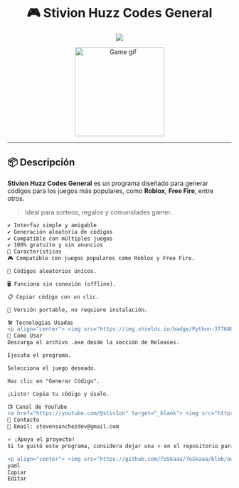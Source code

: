 <!-- Stivion Huzz Codes General README -->

<h1 align="center">🎮 Stivion Huzz Codes General</h1>

<p align="center">
  <img src="https://readme-typing-svg.herokuapp.com?font=Fira+Code&duration=2500&pause=1000&color=39FF14&center=true&vCenter=true&width=500&lines=Generador+de+c%C3%B3digos+para+los+juegos+m%C3%A1s+populares;Compatible+con+Roblox%2C+Free+Fire%2C+y+m%C3%A1s;F%C3%A1cil+de+usar+y+100%25+gratis" />
</p>

<p align="center">
  <img src="https://media.giphy.com/media/26xBI73gWquCBBCDe/giphy.gif" width="200" alt="Game gif">
</p>

---

## 📦 Descripción

**Stivion Huzz Codes General** es un programa diseñado para generar códigos para los juegos más populares, como **Roblox**, **Free Fire**, entre otros.

> Ideal para sorteos, regalos y comunidades gamer.

```diff
✔️ Interfaz simple y amigable
✔️ Generación aleatoria de códigos
✔️ Compatible con múltiples juegos
✔️ 100% gratuito y sin anuncios
🚀 Características
🎮 Compatible con juegos populares como Roblox y Free Fire.

🔐 Códigos aleatorios únicos.

🖥️ Funciona sin conexión (offline).

📋 Copiar código con un clic.

📁 Versión portable, no requiere instalación.

🛠️ Tecnologías Usadas
<p align="center"> <img src="https://img.shields.io/badge/Python-3776AB?style=for-the-badge&logo=python&logoColor=white" /> <img src="https://img.shields.io/badge/Tkinter-ffffff?style=for-the-badge&logo=windowsterminal&logoColor=black" /> <img src="https://img.shields.io/badge/PyInstaller-grey?style=for-the-badge" /> </p>
🧪 Cómo Usar
Descarga el archivo .exe desde la sección de Releases.

Ejecuta el programa.

Selecciona el juego deseado.

Haz clic en "Generar Código".

¡Listo! Copia tu código y úsalo.

📺 Canal de YouTube
<a href="https://youtube.com/@stiv1on" target="_blank"> <img src="https://img.shields.io/badge/Youtube-Stivion-FF0000?style=for-the-badge&logo=youtube&logoColor=white" /> </a>
💌 Contacto
📧 Email: stevensanchezdev@gmail.com

⭐ ¡Apoya el proyecto!
Si te gustó este programa, considera dejar una ⭐ en el repositorio para ayudar a que más personas lo descubran.

<p align="center"> <img src="https://github.com/7oSkaaa/7oSkaaa/blob/output/github-contribution-grid-snake.svg" alt="Snake gif"> </p>
yaml
Copiar
Editar

